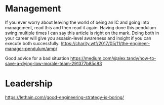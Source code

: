 # Management

If you ever worry about leaving the world of being an IC and going into management, read this and then read it again. Having done this pendulum swing multiple times I can say this article is right on the mark. Doing both in your career will give you assasin-level awareness and insight if you can execute both successfully. 
https://charity.wtf/2017/05/11/the-engineer-manager-pendulum/amp/

Good advice for a bad situation
https://medium.com/@alex.tandy/how-to-save-a-dying-low-morale-team-291377b85c83

# Leadership

https://lethain.com//good-engineering-strategy-is-boring/
